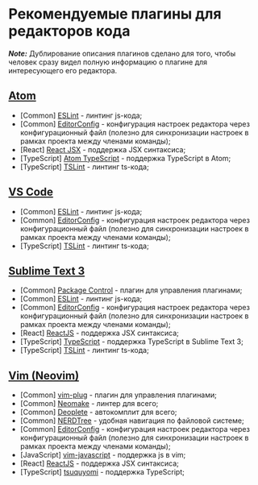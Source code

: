 # Рекомендуемые плагины для редакторов кода

***Note:*** Дублирование описания плагинов сделано для того, чтобы человек сразу видел полную информацию о плагине для интересующего его редактора.

## [Atom](https://atom.io/)

- [Common] [ESLint](https://atom.io/packages/linter-eslint) - линтинг js-кода;
- [Common] [EditorConfig](https://atom.io/packages/editorconfig) - конфигурация настроек редактора через конфигурационный файл (полезно для синхронизации настроек в рамках проекта между членами команды);
- [React] [React JSX](https://atom.io/packages/language-javascript-jsx) - поддержка JSX синтаксиса;
- [TypeScript] [Atom TypeScript](https://atom.io/packages/atom-typescript) - поддержка TypeScript в Atom;
- [TypeScript] [TSLint](https://atom.io/packages/linter-tslint) - линтинг ts-кода;

## [VS Code](https://code.visualstudio.com/)

- [Common] [ESLint](https://marketplace.visualstudio.com/items?itemName=dbaeumer.vscode-eslint) - линтинг js-кода;
- [Common] [EditorConfig](https://marketplace.visualstudio.com/items?itemName=EditorConfig.EditorConfig) - конфигурация настроек редактора через конфигурационный файл (полезно для синхронизации настроек в рамках проекта между членами команды);
- [TypeScript] [TSLint](https://marketplace.visualstudio.com/items?itemName=eg2.tslint) - линтинг ts-кода;

## [Sublime Text 3](https://www.sublimetext.com/3)

- [Common] [Package Control](https://packagecontrol.io/packages/Package%20Control) - плагин для управления плагинами;
- [Common] [ESLint](https://packagecontrol.io/packages/ESLint) - линтинг js-кода;
- [Common] [EditorConfig](https://packagecontrol.io/packages/EditorConfig) - конфигурация настроек редактора через конфигурационный файл (полезно для синхронизации настроек в рамках проекта между членами команды);
- [React] [ReactJS](https://packagecontrol.io/packages/ReactJS) - поддержка JSX синтаксиса;
- [TypeScript] [TypeScript](https://packagecontrol.io/packages/TypeScript) - поддержка TypeScript в Sublime Text 3;
- [TypeScript] [TSLint](https://packagecontrol.io/packages/SublimeLinter-contrib-tslint) - линтинг ts-кода;

## [Vim (Neovim)](https://neovim.io/)

- [Common] [vim-plug](https://github.com/junegunn/vim-plug) - плагин для управления плагинами;
- [Common] [Neomake](https://github.com/neomake/neomake) - линтер для всего;
- [Common] [Deoplete](https://github.com/Shougo/deoplete.nvim) - автокомплит для всего;
- [Common] [NERDTree](https://github.com/scrooloose/nerdtree) - удобная навигация по файловой системе;
- [Common] [EditorConfig](https://github.com/editorconfig/editorconfig-vim) - конфигурация настроек редактора через конфигурационный файл (полезно для синхронизации настроек в рамках проекта между членами команды);
- [JavaScript] [vim-javascript](https://github.com/pangloss/vim-javascript) - поддержка js в vim;
- [React] [ReactJS](https://github.com/mxw/vim-jsx) - поддержка JSX синтаксиса;
- [TypeScript] [tsuquyomi](https://github.com/Quramy/tsuquyomi) - поддержка TypeScript;